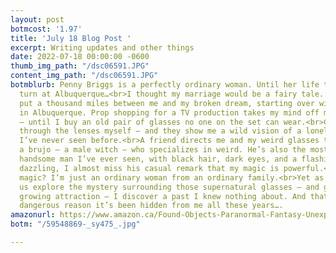 ```yaml
---
layout: post
botmcost: '1.97'
title: 'July 18 Blog Post '
excerpt: Writing updates and other things
date: 2022-07-18 00:00:00 -0600
thumb_img_path: "/dsc06591.JPG"
content_img_path: "/dsc06591.JPG"
botmblurb: Penny Briggs is a perfectly ordinary woman. Until her life takes a left
  turn at Albuquerque…<br>I thought my marriage would be a fairy tale. Instead, I’ve
  put a thousand miles between me and my broken dream, starting over with temp job
  in Albuquerque. Prop shopping for a TV production takes my mind off my troubles
  — until I buy an old pair of glasses no one on the set can wear.<br>Curious, I look
  through the lenses myself — and they show me a wild vision of a lonely desert canyon
  I’ve never seen before.<br>A friend directs me and my weird glasses to her cousin,
  a brujo — a male witch — who specializes in weird. He’s also the most spectacularly
  handsome man I’ve ever seen, with black hair, dark eyes, and a flashing smile so
  dazzling, I almost miss his casual remark that my magic is powerful.<br>Magic? What
  magic? I’m just an ordinary woman from an ordinary family.<br>Yet as the two of
  us explore the mystery surrounding those supernatural glasses — and give in to our
  growing attraction — I discover a past I knew nothing about. And that there’s a
  dangerous reason it’s been hidden from me all these years….
amazonurl: https://www.amazon.ca/Found-Objects-Paranormal-Fantasy-Unexpected-ebook/dp/B09PQB2FZM/
botm: "/59548869-_sy475_.jpg"

---
```

